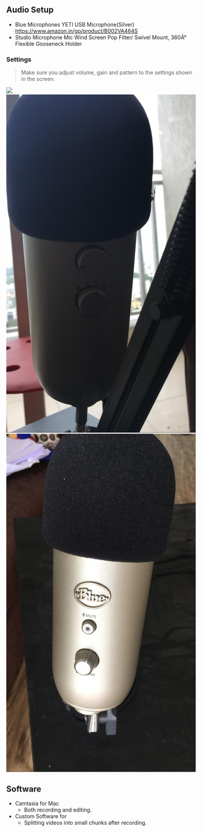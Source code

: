 ## Audio Setup

- Blue Microphones YETI USB Microphone(Silver)
https://www.amazon.in/gp/product/B002VA464S
- Studio Microphone Mic Wind Screen Pop Filter/ Swivel Mount, 360Â° Flexible Gooseneck Holder

### Settings

> Make sure you adjust volume, gain and pattern to the settings shown in the screen.

![](./images/recording-setup-1.jpeg)
![](./images/recording-setup-21.jpeg)
![](./images/recording-setup-31.jpeg)


## Software

- Camtasia for Mac
	- Both recording and editing.
- Custom Software for 
	- Splitting videos into small chunks after recording.